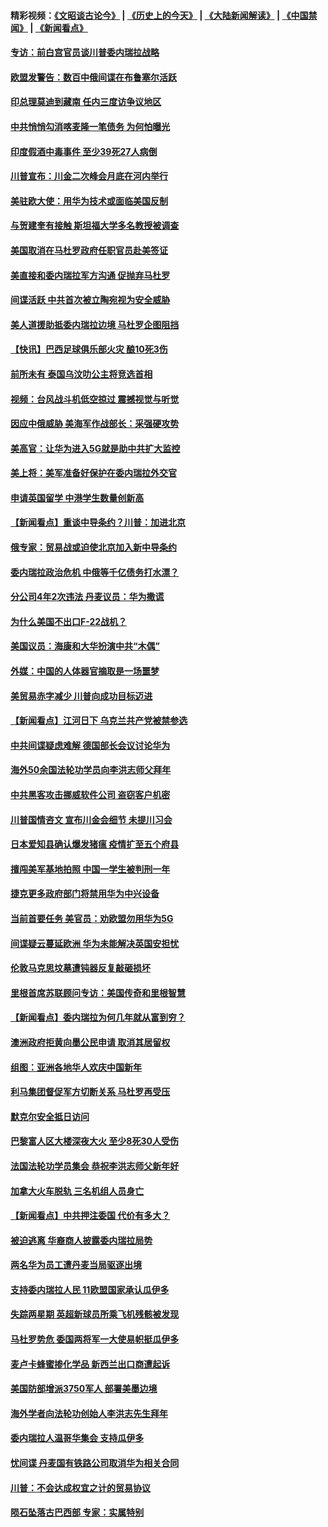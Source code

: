 #### 精彩视频：[《文昭谈古论今》](http://45.32.25.56/wenzhao) | [《历史上的今天》](http://45.32.25.56/today-in-history) | [《大陆新闻解读》](http://45.32.25.56/ntdtv-comedy) | [《中国禁闻》](http://45.32.25.56/ntdtv-news) | [《新闻看点》](http://45.32.25.56/news-insight) 

 #### [专访：前白宫官员谈川普委内瑞拉战略](../pages/nsc418/n11032742.md?t=02092131) 

#### [欧盟发警告：数百中俄间谍在布鲁塞尔活跃](../pages/nsc418/n11034561.md?t=02092131) 

#### [印总理莫迪到藏南 任内三度访争议地区](../pages/nsc418/n11034513.md?t=02092131) 

#### [中共悄悄勾消喀麦隆一笔债务 为何怕曝光](../pages/nsc418/n11029114.md?t=02092131) 

#### [印度假酒中毒事件 至少39死27人病倒](../pages/nsc418/n11034259.md?t=02092131) 

#### [川普宣布：川金二次峰会月底在河内举行](../pages/nsc418/n11034200.md?t=02092131) 

#### [美驻欧大使：用华为技术或面临美国反制](../pages/nsc418/n11033036.md?t=02092131) 

#### [与贺建奎有接触 斯坦福大学多名教授被调查](../pages/nsc418/n11033215.md?t=02092131) 

#### [美国取消在马杜罗政府任职官员赴美签证](../pages/nsc418/n11033030.md?t=02092131) 

#### [美直接和委内瑞拉军方沟通 促抛弃马杜罗](../pages/nsc418/n11032973.md?t=02092131) 

#### [间谍活跃 中共首次被立陶宛视为安全威胁](../pages/nsc418/n11032894.md?t=02092131) 

#### [美人道援助抵委内瑞拉边境 马杜罗企图阻挡](../pages/nsc418/n11032425.md?t=02092131) 

#### [【快讯】巴西足球俱乐部火灾 酿10死3伤](../pages/nsc418/n11032432.md?t=02092131) 

#### [前所未有 泰国乌汶叻公主将竞选首相](../pages/nsc418/n11032312.md?t=02092131) 

#### [视频：台风战斗机低空掠过 震撼视觉与听觉](../pages/nsc418/n11032320.md?t=02092131) 

#### [因应中俄威胁 美海军作战部长：采强硬攻势](../pages/nsc418/n11032214.md?t=02092131) 

#### [美高官：让华为进入5G就是助中共扩大监控](../pages/nsc418/n11031398.md?t=02092131) 

#### [美上将：美军准备好保护在委内瑞拉外交官](../pages/nsc418/n11031207.md?t=02092131) 

#### [申请英国留学 中港学生数量创新高](../pages/nsc418/n11031065.md?t=02092131) 

#### [【新闻看点】重谈中导条约？川普：加进北京](../pages/nsc418/n11031006.md?t=02092131) 

#### [俄专家：贸易战或迫使北京加入新中导条约](../pages/nsc418/n11031121.md?t=02092131) 

#### [委内瑞拉政治危机 中俄等千亿债务打水漂？](../pages/nsc418/n11030947.md?t=02092131) 

#### [分公司4年2次违法 丹麦议员：华为撒谎](../pages/nsc418/n11030843.md?t=02092131) 

#### [为什么美国不出口F-22战机？](../pages/nsc418/n11030207.md?t=02092131) 

#### [美国议员：海康和大华扮演中共“木偶”](../pages/nsc418/n11029708.md?t=02092131) 

#### [外媒：中国的人体器官摘取是一场噩梦](../pages/nsc418/n11028665.md?t=02092131) 

#### [美贸易赤字减少 川普向成功目标迈进](../pages/nsc418/n11028907.md?t=02092131) 

#### [【新闻看点】江河日下 乌克兰共产党被禁参选](../pages/nsc418/n11028799.md?t=02092131) 

#### [中共间谍疑虑难解 德国部长会议讨论华为](../pages/nsc418/n11028800.md?t=02092131) 

#### [海外50余国法轮功学员向李洪志师父拜年](../pages/nsc418/n11010610.md?t=02092131) 

#### [中共黑客攻击挪威软件公司 盗窃客户机密](../pages/nsc418/n11028364.md?t=02092131) 

#### [川普国情咨文 宣布川金会细节 未提川习会](../pages/nsc418/n11027745.md?t=02092131) 

#### [日本爱知县确认爆发猪瘟 疫情扩至五个府县](../pages/nsc418/n11027747.md?t=02092131) 

#### [擅闯美军基地拍照 中国一学生被判刑一年](../pages/nsc418/n11026750.md?t=02092131) 

#### [捷克更多政府部门将禁用华为中兴设备](../pages/nsc418/n11026591.md?t=02092131) 

#### [当前首要任务 美官员：劝欧盟勿用华为5G](../pages/nsc418/n11026496.md?t=02092131) 

#### [间谍疑云蔓延欧洲 华为未能解决英国安担忧](../pages/nsc418/n11026440.md?t=02092131) 

#### [伦敦马克思坟墓遭钝器反复敲砸损坏](../pages/nsc418/n11026332.md?t=02092131) 

#### [里根首席苏联顾问专访：美国传奇和里根智慧](../pages/nsc418/n10994668.md?t=02092131) 

#### [【新闻看点】委内瑞拉为何几年就从富到穷？](../pages/nsc418/n11026084.md?t=02092131) 

#### [澳洲政府拒黄向墨公民申请 取消其居留权](../pages/nsc418/n11026280.md?t=02092131) 

#### [组图：亚洲各地华人欢庆中国新年](../pages/nsc418/n11026068.md?t=02092131) 

#### [利马集团督促军方切断关系 马杜罗再受压](../pages/nsc418/n11026011.md?t=02092131) 

#### [默克尔安全抵日访问](../pages/nsc418/n11025775.md?t=02092131) 

#### [巴黎富人区大楼深夜大火 至少8死30人受伤](../pages/nsc418/n11025606.md?t=02092131) 

#### [法国法轮功学员集会 恭祝李洪志师父新年好](../pages/nsc418/n11024635.md?t=02092131) 

#### [加拿大火车脱轨 三名机组人员身亡](../pages/nsc418/n11025490.md?t=02092131) 

#### [【新闻看点】中共押注委国 代价有多大？](../pages/nsc418/n11024040.md?t=02092131) 

#### [被迫逃离 华裔商人披露委内瑞拉局势](../pages/nsc418/n11024109.md?t=02092131) 

#### [两名华为员工遭丹麦当局驱逐出境](../pages/nsc418/n11024140.md?t=02092131) 

#### [支持委内瑞拉人民 11欧盟国家承认瓜伊多](../pages/nsc418/n11023955.md?t=02092131) 

#### [失踪两星期 英超新球员所乘飞机残骸被发现](../pages/nsc418/n11023876.md?t=02092131) 

#### [马杜罗势危 委国两将军一大使易帜挺瓜伊多](../pages/nsc418/n11023808.md?t=02092131) 

#### [麦卢卡蜂蜜掺化学品 新西兰出口商遭起诉](../pages/nsc418/n11023664.md?t=02092131) 

#### [美国防部增派3750军人 部署美墨边境](../pages/nsc418/n11023230.md?t=02092131) 

#### [海外学者向法轮功创始人李洪志先生拜年](../pages/nsc418/n11022780.md?t=02092131) 

#### [委内瑞拉人温哥华集会 支持瓜伊多](../pages/nsc418/n11023048.md?t=02092131) 

#### [忧间谍 丹麦国有铁路公司取消华为相关合同](../pages/nsc418/n11022491.md?t=02092131) 

#### [川普：不会达成权宜之计的贸易协议](../pages/nsc418/n11022486.md?t=02092131) 

#### [陨石坠落古巴西部 专家：实属特别](../pages/nsc418/n11022388.md?t=02092131) 

